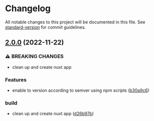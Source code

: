 # Changelog

All notable changes to this project will be documented in this file. See [standard-version](https://github.com/conventional-changelog/standard-version) for commit guidelines.

## [2.0.0](https://github.com/dsktschy/megumitagawa.com/compare/v1.0.2...v2.0.0) (2022-11-22)

### ⚠ BREAKING CHANGES

- clean up and create nuxt app

### Features

- enable to version according to semver using npm scripts ([b30a9c6](https://github.com/dsktschy/megumitagawa.com/commit/b30a9c64ff1f1c2af8a462a9703e304b251c392b))

### build

- clean up and create nuxt app ([d26b97b](https://github.com/dsktschy/megumitagawa.com/commit/d26b97b8852fd3e168bb904a0541704b2c97879a))
